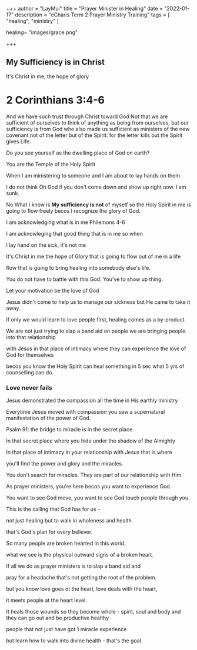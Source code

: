 +++
author = "LayMui"
title = "Prayer Minister in Healing"
date = "2022-01-17"
description = "eCharis Term 2 Prayer Ministry Training"
tags = [
    "healing", "ministry"
]

healing= "images/grace.png"

+++

## My Sufficiency is in Christ

It's Christ in me, the hope of glory

# 2 Corinthians 3:4-6

And we have such trust through Christ toward God
Not that we are sufficient of ourselves to think of anything
as being from ourselves, but our sufficiency is from God who
also made us sufficient as ministers of the new covenant not of the letter
but of the Spirit: for the letter kills but the Spirit gives Life.

Do you see yourself as the dwelling place of God on earth?

You are the Temple of the Holy Spirit

When I am ministering to someone and I am about to lay hands on them.

I do not think Oh God if you don't come down and show up right now. I am sunk.

No What I know is **My sufficiency is not** of myself so the Holy Spirit in me
is going to flow freely becos I recognize the glory of God.

I am acknowledging what is in me Philemons 4-6

I am acknowleging that good thing that is in me so when

I lay hand on the sick, it's not me

It's Christ in me the hope of Glory that is going to flow out of me in a life

flow that is going to bring healing into somebody else's life.

You do not have to battle with this God. You've to show up thing.

Let your motivation be the love of God

Jesus didn't come to help us to manage our sickness but He came to take it away.

If only we would learn to love people first, healing comes as a by-product.

We are not just trying to slap a band aid on people we are bringing people into that relationship

with Jesus in that place of intimacy where they can experience the love of God for themselves

becos you know the Holy Spirit can heal something in 5 sec what 5 yrs of counselling can do.

### Love never fails

Jesus demonstrated the compassion all the time in His earthly ministry

Everytime Jesus moved with compassion you saw a supernatural manifestation of the power of God.

Psalm 91: the bridge to miracle is in the secret place.

In that secret place where you hide under the shadow of the Almighty

In that place of intimacy in your relationship with Jesus that is where

you'll find the power and glory and the miracles.

You don't search for miracles. They are part of our relationship with Him.

As prayer ministers, you're here becos you want to experience God.

You want to see God move, you want to see God touch people through you.

This is the calling that God has for us -

not just healing but to walk in wholeness and health

that's God's plan for every believer.

So many people are broken hearted in this world.

what we see is the physical outward signs of a broken heart.

If all we do as prayer ministers is to slap a band aid and

pray for a headache that's not getting the root of the problem.

but you know love goes ot the heart, love deals with the heart,

it meets people at the heart level.

It heals those wounds so they become whole -
spirit, soul and body and they can go out and be productive healthy

people that not just have got 1 miracle experience

but learn how to walk into divine health - that's the goal.
